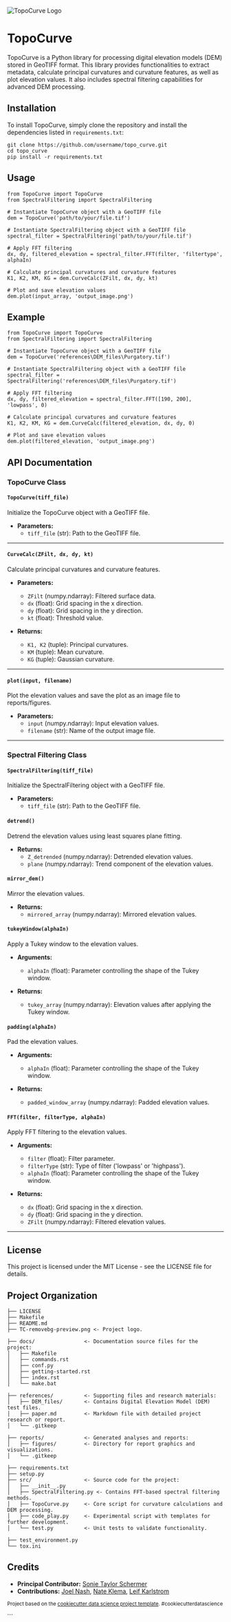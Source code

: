 ![TopoCurve Logo](./TC-removebg-preview.png)

# TopoCurve
TopoCurve is a Python library for processing digital elevation models (DEM) stored in GeoTIFF format. This library provides functionalities to extract metadata, calculate principal curvatures and curvature features, as well as plot elevation values. It also includes spectral filtering capabilities for advanced DEM processing.

## Installation

To install TopoCurve, simply clone the repository and install the dependencies listed in `requirements.txt`:

```
git clone https://github.com/username/topo_curve.git
cd topo_curve
pip install -r requirements.txt
```

## Usage

```
from TopoCurve import TopoCurve
from SpectralFiltering import SpectralFiltering

# Instantiate TopoCurve object with a GeoTIFF file
dem = TopoCurve('path/to/your/file.tif')

# Instantiate SpectralFiltering object with a GeoTIFF file
spectral_filter = SpectralFiltering('path/to/your/file.tif')

# Apply FFT filtering
dx, dy, filtered_elevation = spectral_filter.FFT(filter, 'filtertype', alphaIn)

# Calculate principal curvatures and curvature features
K1, K2, KM, KG = dem.CurveCalc(ZFilt, dx, dy, kt)

# Plot and save elevation values
dem.plot(input_array, 'output_image.png')
```

## Example

```
from TopoCurve import TopoCurve
from SpectralFiltering import SpectralFiltering

# Instantiate TopoCurve object with a GeoTIFF file
dem = TopoCurve('references\DEM_files\Purgatory.tif')

# Instantiate SpectralFiltering object with a GeoTIFF file
spectral_filter = SpectralFiltering('references\DEM_files\Purgatory.tif')

# Apply FFT filtering
dx, dy, filtered_elevation = spectral_filter.FFT([190, 200], 'lowpass', 0)

# Calculate principal curvatures and curvature features
K1, K2, KM, KG = dem.CurveCalc(filtered_elevation, dx, dy, 0)

# Plot and save elevation values
dem.plot(filtered_elevation, 'output_image.png')
```

## API Documentation

### TopoCurve Class

#### `TopoCurve(tiff_file)`

Initialize the TopoCurve object with a GeoTIFF file.

- **Parameters:**
  - `tiff_file` (str): Path to the GeoTIFF file.

---

#### `CurveCalc(ZFilt, dx, dy, kt)`

Calculate principal curvatures and curvature features.

- **Parameters:**

  - `ZFilt` (numpy.ndarray): Filtered surface data.
  - `dx` (float): Grid spacing in the x direction.
  - `dy` (float): Grid spacing in the y direction.
  - `kt` (float): Threshold value.

- **Returns:**
  - `K1, K2` (tuple): Principal curvatures.
  - `KM` (tuple): Mean curvature.
  - `KG` (tuple): Gaussian curvature.

---

#### `plot(input, filename)`

Plot the elevation values and save the plot as an image file to reports/figures.

- **Parameters:**
  - `input` (numpy.ndarray): Input elevation values.
  - `filename` (str): Name of the output image file.

---

### Spectral Filtering Class

#### `SpectralFiltering(tiff_file)`

Initialize the SpectralFiltering object with a GeoTIFF file.

- **Parameters:**
  - `tiff_file` (str): Path to the GeoTIFF file.

#### `detrend()`

Detrend the elevation values using least squares plane fitting.

- **Returns:**
  - `Z_detrended` (numpy.ndarray): Detrended elevation values.
  - `plane` (numpy.ndarray): Trend component of the elevation values.

#### `mirror_dem()`

Mirror the elevation values.

- **Returns:**
  - `mirrored_array` (numpy.ndarray): Mirrored elevation values.

#### `tukeyWindow(alphaIn)`

Apply a Tukey window to the elevation values.

- **Arguments:**

  - `alphaIn` (float): Parameter controlling the shape of the Tukey window.

- **Returns:**
  - `tukey_array` (numpy.ndarray): Elevation values after applying the Tukey window.

#### `padding(alphaIn)`

Pad the elevation values.

- **Arguments:**

  - `alphaIn` (float): Parameter controlling the shape of the Tukey window.

- **Returns:**
  - `padded_window_array` (numpy.ndarray): Padded elevation values.

#### `FFT(filter, filterType, alphaIn)`

Apply FFT filtering to the elevation values.

- **Arguments:**

  - `filter` (float): Filter parameter.
  - `filterType` (str): Type of filter ('lowpass' or 'highpass').
  - `alphaIn` (float): Parameter controlling the shape of the Tukey window.

- **Returns:**
  - `dx` (float): Grid spacing in the x direction.
  - `dy` (float): Grid spacing in the y direction.
  - `ZFilt` (numpy.ndarray): Filtered elevation values.

---

## License

This project is licensed under the MIT License - see the LICENSE file for details.

## Project Organization
```
├── LICENSE              
├── Makefile             
├── README.md           
├── TC-removebg-preview.png <- Project logo.

├── docs/                <- Documentation source files for the project:
│   ├── Makefile        
│   ├── commands.rst     
│   ├── conf.py          
│   ├── getting-started.rst 
│   ├── index.rst        
│   └── make.bat        

├── references/          <- Supporting files and research materials:
│   ├── DEM_files/       <- Contains Digital Elevation Model (DEM) test files.
│   ├── paper.md         <- Markdown file with detailed project research or report.
│   └── .gitkeep        

├── reports/             <- Generated analyses and reports:
│   ├── figures/         <- Directory for report graphics and visualizations.
│   └── .gitkeep    

├── requirements.txt     
├── setup.py             
├── src/                 <- Source code for the project:
│   ├── __init__.py      
│   ├── SpectralFiltering.py <- Contains FFT-based spectral filtering methods.
│   ├── TopoCurve.py     <- Core script for curvature calculations and DEM processing.
│   ├── code_play.py     <- Experimental script with templates for further development.
│   └── test.py          <- Unit tests to validate functionality.

├── test_environment.py  
└── tox.ini              
```

## Credits

- **Principal Contributor:** [Sonie Taylor Schermer](https://github.com/tschermer02)
- **Contributions:**  [Joel Nash](https://github.com/jxnash), [Nate Klema](https://github.com/ntklema), [Leif Karlstrom](https://github.com/leifkarlstrom)



<p><small>Project based on the <a target="_blank" href="https://drivendata.github.io/cookiecutter-data-science/">cookiecutter data science project template</a>. #cookiecutterdatascience</small></p>
```
